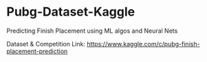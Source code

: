 # Pubg-Dataset-Kaggle

Predicting Finish Placement using ML algos and Neural Nets

Dataset & Competition Link: https://www.kaggle.com/c/pubg-finish-placement-prediction
